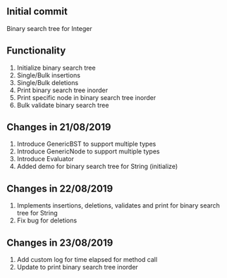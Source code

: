 Initial commit
-
Binary search tree for Integer

Functionality
-
1. Initialize binary search tree 
2. Single/Bulk insertions
3. Single/Bulk deletions
4. Print binary search tree inorder
5. Print specific node in binary search tree inorder 
6. Bulk validate binary search tree

Changes in 21/08/2019
-
1. Introduce GenericBST to support multiple types
2. Introduce GenericNode to support multiple types
3. Introduce Evaluator
4. Added demo for binary search tree for String (initialize)

Changes in 22/08/2019
-
1. Implements insertions, deletions, validates and print for binary search tree for String
2. Fix bug for deletions

Changes in 23/08/2019
-
1. Add custom log for time elapsed for method call
2. Update to print binary search tree inorder


